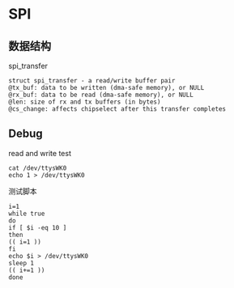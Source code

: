 # SPI

## 数据结构

spi_transfer

	struct spi_transfer - a read/write buffer pair
	@tx_buf: data to be written (dma-safe memory), or NULL
	@rx_buf: data to be read (dma-safe memory), or NULL
	@len: size of rx and tx buffers (in bytes)
	@cs_change: affects chipselect after this transfer completes

## Debug

read and write test

	cat /dev/ttysWK0
	echo 1 > /dev/ttysWK0

测试脚本

	i=1
	while true
	do
	if [ $i -eq 10 ]
	then
	(( i=1 ))
	fi
	echo $i > /dev/ttysWK0
	sleep 1
	(( i+=1 ))
	done
